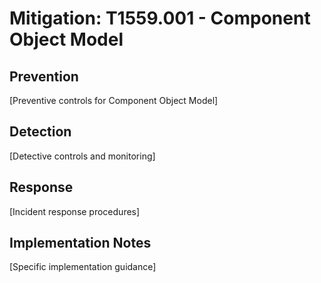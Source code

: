 # Mitigation: T1559.001 - Component Object Model

## Prevention
[Preventive controls for Component Object Model]

## Detection
[Detective controls and monitoring]

## Response
[Incident response procedures]

## Implementation Notes
[Specific implementation guidance]
